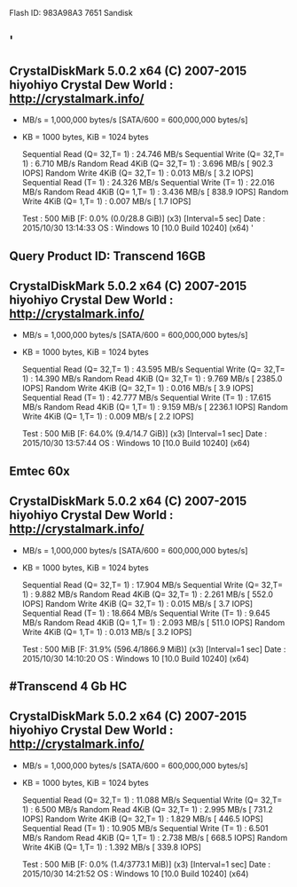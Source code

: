 Flash ID: 983A98A3 7651 Sandisk

'
-----------------------------------------------------------------------
CrystalDiskMark 5.0.2 x64 (C) 2007-2015 hiyohiyo
                           Crystal Dew World : http://crystalmark.info/
-----------------------------------------------------------------------
* MB/s = 1,000,000 bytes/s [SATA/600 = 600,000,000 bytes/s]
* KB = 1000 bytes, KiB = 1024 bytes

   Sequential Read (Q= 32,T= 1) :    24.746 MB/s
  Sequential Write (Q= 32,T= 1) :     6.710 MB/s
  Random Read 4KiB (Q= 32,T= 1) :     3.696 MB/s [   902.3 IOPS]
 Random Write 4KiB (Q= 32,T= 1) :     0.013 MB/s [     3.2 IOPS]
         Sequential Read (T= 1) :    24.326 MB/s
        Sequential Write (T= 1) :    22.016 MB/s
   Random Read 4KiB (Q= 1,T= 1) :     3.436 MB/s [   838.9 IOPS]
  Random Write 4KiB (Q= 1,T= 1) :     0.007 MB/s [     1.7 IOPS]

  Test : 500 MiB [F: 0.0% (0.0/28.8 GiB)] (x3)  [Interval=5 sec]
  Date : 2015/10/30 13:14:33
    OS : Windows 10  [10.0 Build 10240] (x64)
 ' 

Query Product ID: Transcend 16GB
-----------------------------------------------------------------------
CrystalDiskMark 5.0.2 x64 (C) 2007-2015 hiyohiyo
                           Crystal Dew World : http://crystalmark.info/
-----------------------------------------------------------------------
* MB/s = 1,000,000 bytes/s [SATA/600 = 600,000,000 bytes/s]
* KB = 1000 bytes, KiB = 1024 bytes

   Sequential Read (Q= 32,T= 1) :    43.595 MB/s
  Sequential Write (Q= 32,T= 1) :    14.390 MB/s
  Random Read 4KiB (Q= 32,T= 1) :     9.769 MB/s [  2385.0 IOPS]
 Random Write 4KiB (Q= 32,T= 1) :     0.016 MB/s [     3.9 IOPS]
         Sequential Read (T= 1) :    42.777 MB/s
        Sequential Write (T= 1) :    17.615 MB/s
   Random Read 4KiB (Q= 1,T= 1) :     9.159 MB/s [  2236.1 IOPS]
  Random Write 4KiB (Q= 1,T= 1) :     0.009 MB/s [     2.2 IOPS]

  Test : 500 MiB [F: 64.0% (9.4/14.7 GiB)] (x3)  [Interval=1 sec]
  Date : 2015/10/30 13:57:44
    OS : Windows 10  [10.0 Build 10240] (x64)
  
Emtec 60x
-----------------------------------------------------------------------
CrystalDiskMark 5.0.2 x64 (C) 2007-2015 hiyohiyo
                           Crystal Dew World : http://crystalmark.info/
-----------------------------------------------------------------------
* MB/s = 1,000,000 bytes/s [SATA/600 = 600,000,000 bytes/s]
* KB = 1000 bytes, KiB = 1024 bytes

   Sequential Read (Q= 32,T= 1) :    17.904 MB/s
  Sequential Write (Q= 32,T= 1) :     9.882 MB/s
  Random Read 4KiB (Q= 32,T= 1) :     2.261 MB/s [   552.0 IOPS]
 Random Write 4KiB (Q= 32,T= 1) :     0.015 MB/s [     3.7 IOPS]
         Sequential Read (T= 1) :    18.664 MB/s
        Sequential Write (T= 1) :     9.645 MB/s
   Random Read 4KiB (Q= 1,T= 1) :     2.093 MB/s [   511.0 IOPS]
  Random Write 4KiB (Q= 1,T= 1) :     0.013 MB/s [     3.2 IOPS]

  Test : 500 MiB [F: 31.9% (596.4/1866.9 MiB)] (x3)  [Interval=1 sec]
  Date : 2015/10/30 14:10:20
    OS : Windows 10  [10.0 Build 10240] (x64)

#Transcend 4 Gb HC  
-----------------------------------------------------------------------
CrystalDiskMark 5.0.2 x64 (C) 2007-2015 hiyohiyo
                           Crystal Dew World : http://crystalmark.info/
-----------------------------------------------------------------------
* MB/s = 1,000,000 bytes/s [SATA/600 = 600,000,000 bytes/s]
* KB = 1000 bytes, KiB = 1024 bytes

   Sequential Read (Q= 32,T= 1) :    11.088 MB/s
  Sequential Write (Q= 32,T= 1) :     6.500 MB/s
  Random Read 4KiB (Q= 32,T= 1) :     2.995 MB/s [   731.2 IOPS]
 Random Write 4KiB (Q= 32,T= 1) :     1.829 MB/s [   446.5 IOPS]
         Sequential Read (T= 1) :    10.905 MB/s
        Sequential Write (T= 1) :     6.501 MB/s
   Random Read 4KiB (Q= 1,T= 1) :     2.738 MB/s [   668.5 IOPS]
  Random Write 4KiB (Q= 1,T= 1) :     1.392 MB/s [   339.8 IOPS]

  Test : 500 MiB [F: 0.0% (1.4/3773.1 MiB)] (x3)  [Interval=1 sec]
  Date : 2015/10/30 14:21:52
    OS : Windows 10  [10.0 Build 10240] (x64)
  
